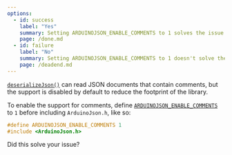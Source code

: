 ```yaml
---
options:
  - id: success
    label: "Yes"
    summary: Setting ARDUINOJSON_ENABLE_COMMENTS to 1 solves the issue
    page: /done.md
  - id: failure
    label: "No"
    summary: Setting ARDUINOJSON_ENABLE_COMMENTS to 1 doesn't solve the issue
    page: /deadend.md
---
```


[`deserializeJson()`](/v6/api/json/deserializejson/) can read JSON documents that contain comments, but the support is disabled by default to reduce the footprint of the library.

To enable the support for comments, define [`ARDUINOJSON_ENABLE_COMMENTS`](/v6/api/config/enable_comments/) to `1` before including `ArduinoJson.h`, like so:

```c++
#define ARDUINOJSON_ENABLE_COMMENTS 1
#include <ArduinoJson.h>
```

Did this solve your issue?
